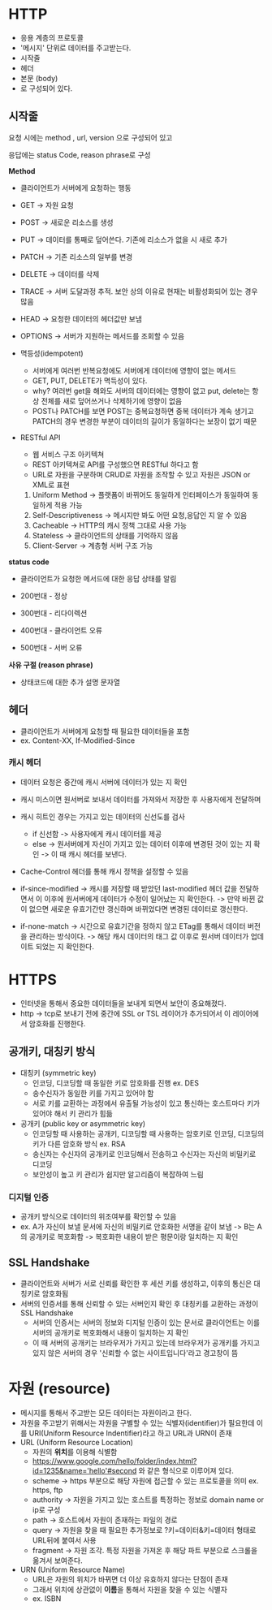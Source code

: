 

# HTTP
- 응용 계층의 프로토콜
- '메시지' 단위로 데이터를 주고받는다.
- 시작줄
- 헤더
- 본문 (body)
- 로 구성되어 있다.

## 시작줄

요청 시에는 method , url, version 으로 구성되어 있고

응답에는 status Code, reason phrase로 구성

**Method**
- 클라이언트가 서버에게 요청하는 행동
- GET -> 자원 요청
- POST -> 새로운 리소스를 생성
- PUT -> 데이터를 통째로 덮어쓴다. 기존에 리소스가 없을 시 새로 추가
- PATCH -> 기존 리소스의 일부를 변경
- DELETE -> 데이터를 삭제
- TRACE -> 서버 도달과정 추적. 보안 상의 이유로 현재는 비활성화되어 있는 경우 많음
- HEAD -> 요청한 데이터의 헤더값만 보냄
- OPTIONS -> 서버가 지원하는 메서드를 조회할 수 있음

- 멱등성(idempotent)
  - 서버에게 여러번 반복요청에도 서버에게 데이터에 영향이 없는 메서드
  - GET, PUT, DELETE가 멱득성이 있다.
  - why? 여러번 get을 해와도 서버의 데이터에는 영향이 없고 put, delete는 항상 전체를 새로 덮어쓰거나 삭제하기에 영향이 없음
  - POST나 PATCH를 보면 POST는 중복요청하면 중복 데이터가 계속 생기고 PATCH의 경우 변경한 부분이 데이터의 길이가 동일하다는 보장이 없기 때문

- RESTful API
  - 웹 서비스 구조 아키텍쳐
  - REST 아키텍쳐로 API를 구성했으면 RESTful 하다고 함
  -  URL로 자원을 구분하며 CRUD로 자원을 조작할 수 있고 자원은 JSON or XML로 표현
  1. Uniform Method -> 플랫폼이 바뀌어도 동일하게 인터페이스가 동일하여 동일하게 적용 가능
  2. Self-Descriptiveness -> 메시지만 봐도 어떤 요청,응답인 지 알 수 있음
  3. Cacheable -> HTTP의 캐시 정책 그대로 사용 가능
  4. Stateless -> 클라이언트의 상태를 기억하지 않음
  5. Client-Server -> 계층형 서버 구조 가능


**status code**

- 클라이언트가 요청한 메서드에 대한 응답 상태를 알림

- 200번대 - 정상
- 300번대 - 리다이렉션
- 400번대 - 클라이언트 오류
- 500번대 - 서버 오류

**사유 구절 (reason phrase)**

- 상태코드에 대한 추가 설명 문자열

## 헤더
- 클라이언트가 서버에게 요청할 때 필요한 데이터들을 포함
- ex. Content-XX, If-Modified-Since

### 캐시 헤더
- 데이터 요청은 중간에 캐시 서버에 데이터가 있는 지 확인
- 캐시 미스이면 원서버로 보내서 데이터를 가져와서 저장한 후 사용자에게 전달하며
- 캐시 히트인 경우는 가지고 있는 데이터의 신선도를 검사
  - if 신선함 -> 사용자에게 캐시 데이터를 제공
  - else -> 원서버에게 자신이 가지고 있는 데이터 이후에 변경된 것이 있는 지 확인
          -> 이 때 캐시 헤더를 보낸다.
- Cache-Control 헤더를 통해 캐시 정책을 설정할 수 있음

- if-since-modified
  -> 캐시를 저장할 때 받았던 last-modified 헤더 값을 전달하면서 이 이후에 원서버에게 데이터가 수정이 일어났는 지 확인한다.
  -> 만약 바뀐 값이 없으면 새로운 유효기간만 갱신하며 바뀌었다면 변경된 데이터로 갱신한다.
- if-none-match
  -> 시간으로 유효기간을 정하지 않고 ETag를 통해서 데이터 버전을 관리하는 방식이다.
  -> 해당 캐시 데이터의 태그 값 이후로 원서버 데이터가 업데이트 되었는 지 확인한다.
 
# HTTPS
- 인터넷을 통해서 중요한 데이터들을 보내게 되면서 보안이 중요해졌다.
- http -> tcp로 보내기 전에 중간에 SSL or TSL 레이어가 추가되어서 이 레이어에서 암호화를 진행한다.

## 공개키, 대칭키 방식
- 대칭키 (symmetric key)
  - 인코딩, 디코딩할 때 동일한 키로 암호화를 진행 ex. DES
  - 송수신자가 동일한 키를 가지고 있어야 함
  - 서로 키를 교환하는 과정에서 유출될 가능성이 있고 통신하는 호스트마다 키가 있어야 해서 키 관리가 힘듦
- 공개키 (public key or asymmetric key)
  - 인코딩할 때 사용하는 공개키, 디코딩할 때 사용하는 암호키로 인코딩, 디코딩의 키가 다른 암호화 방식 ex. RSA
  - 송신자는 수신자의 공개키로 인코딩해서 전송하고 수신자는 자신의 비밀키로 디코딩
  - 보안성이 높고 키 관리가 쉽지만 알고리즘이 복잡하여 느림
    
### 디지털 인증
  - 공개키 방식으로 데이터의 위조여부를 확인할 수 있음
  - ex. A가 자신이 보낼 문서에 자신의 비밀키로 안호화한 서명을 같이 보냄 -> B는 A의 공개키로 복호화함 -> 복호화한 내용이 받은 평문이랑 일치하는 지 확인
    
## SSL Handshake
- 클라이언트와 서버가 서로 신뢰를 확인한 후 세션 키를 생성하고, 이후의 통신은 대칭키로 암호화됨
- 서버의 인증서를 통해 신뢰할 수 있는 서버인지 확인 후 대칭키를 교환하는 과정이 SSL Handshake
  - 서버의 인증서는 서버의 정보와 디지털 인증이 있는 문서로 클라이언트는 이를 서버의 공개키로 복호화해서 내용이 일치하는 지 확인
  - 이 때 서버의 공개키는 브라우저가 가지고 있는데 브라우저가 공개키를 가지고 있지 않은 서버의 경우 '신뢰할 수 없는 사이트입니다'라고 경고창이 뜸

# 자원 (resource)
- 메시지를 통해서 주고받는 모든 데이터는 자원이라고 한다.
- 자원을 주고받기 위해서는 자원을 구별할 수 있는 식별자(identifier)가 필요한데 이를 URI(Uniform Resource Indentifier)라고 하고 URL과 URN이 존재
- URL (Uniform Resource Location)
  - 자원의 **위치**를 이용해 식별함
  - https://www.google.com/hello/folder/index.html?id=1235&name='hello'#second 와 같은 형식으로 이루어져 있다.
  - scheme -> https 부분으로 해당 자원에 접근할 수 있는 프로토콜을 의미 ex. https, ftp
  - authority -> 자원을 가지고 있는 호스트를 특정하는 정보로 domain name or ip로 구성
  - path -> 호스트에서 자원이 존재하는 파일의 경로
  - query -> 자원을 찾을 때 필요한 추가정보로 ?키=데이터&키=데이터 형태로 URL뒤에 붙여서 사용
  - fragment -> 자원 조각. 특정 자원을 가져온 후 해당 파트 부분으로 스크롤을 옮겨서 보여준다.
- URN (Uniform Resource Name)
  - URL은 자원의 위치가 바뀌면 더 이상 유효하지 않다는 단점이 존재
  - 그래서 위치에 상관없이 **이름**을 통해서 자원을 찾을 수 있는 식별자
  - ex. ISBN
